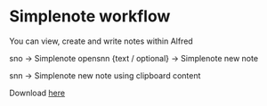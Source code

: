 # Simplenote workflow 

You can view, create and write notes within Alfred

sno -> Simplenote opensnn {text / optional} -> Simplenote new note 

snn -> Simplenote new note using clipboard content

Download [here](https://github.com/gilgoldzweig/AlfredWorkflows/raw/master/Simplenote/SimpleNote.alfredworkflow)